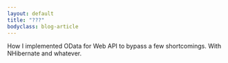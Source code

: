 ```yaml
---
layout: default
title: "???"
bodyclass: blog-article
---
```


How I implemented OData for Web API to bypass a few shortcomings. With NHibernate and whatever.
